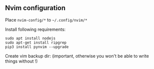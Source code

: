 ## Nvim configuration 

Place `nvim-config/*` to `~/.config/nvim/*`

Install following requirements:
```
sudo apt install nodejs
sudo apt-get install ripgrep
pip3 install pynvim --upgrade
```
Create vim backup dir: (important, otherwise you won't be able to write things without !)
